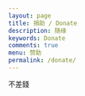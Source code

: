 ```yaml
---
layout: page
title: 捐助 / Donate
description: 随缘
keywords: Donate
comments: true
menu: 赞助
permalink: /donate/
---
```


不差錢
